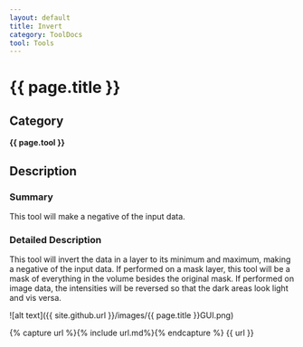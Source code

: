 ```yaml
---
layout: default
title: Invert
category: ToolDocs 
tool: Tools
---
```


# {{ page.title }} 

## Category

**{{ page.tool }}**

## Description

### Summary

This tool will make a negative of the input data.

### Detailed Description

This tool will invert the data in a layer to its minimum and maximum, making a negative of the input data. If performed on a mask layer, this tool will be a mask of everything in the volume besides the original mask. If performed on image data, the intensities will be reversed so that the dark areas look light and vis versa.

![alt text]({{ site.github.url }}/images/{{ page.title }}GUI.png)

{% capture url %}{% include url.md%}{% endcapture %}
{{ url }}

